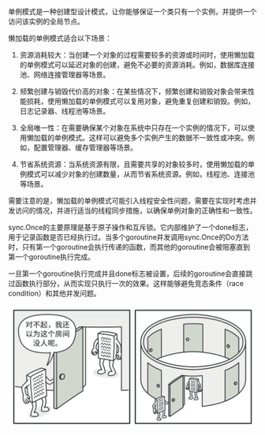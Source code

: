 单例模式是一种创建型设计模式，让你能够保证一个类只有一个实例，并提供一个访问该实例的全局节点。

懒加载的单例模式适合以下场景：

1. 资源消耗较大：当创建一个对象的过程需要较多的资源或时间时，使用懒加载的单例模式可以延迟对象的创建，避免不必要的资源消耗。例如，数据库连接池、网络连接管理器等场景。

2. 频繁创建与销毁代价高的对象：在某些情况下，频繁创建和销毁对象会带来性能损耗，使用懒加载的单例模式可以复用对象，避免重复创建和销毁。例如，日志记录器、线程池等场景。

3. 全局唯一性：在需要确保某个对象在系统中只存在一个实例的情况下，可以使用懒加载的单例模式。这样可以避免多个实例产生的数据不一致性或冲突。例如，配置管理器、缓存管理器等场景。

4. 节省系统资源：当系统资源有限，且需要共享的对象较多时，使用懒加载的单例模式可以减少对象的创建数量，从而节省系统资源。例如，线程池、连接池等场景。

需要注意的是，懒加载的单例模式可能引入线程安全性问题，需要在实现时考虑并发访问的情况，并进行适当的线程同步措施，以确保单例对象的正确性和一致性。

sync.Once的主要原理是基于原子操作和互斥锁。它内部维护了一个done标志，用于记录函数是否已经执行过。当多个goroutine并发调用sync.Once的Do方法时，只有第一个goroutine会执行传递的函数，而其他的goroutine会被阻塞直到第一个goroutine执行完成。

一旦第一个goroutine执行完成并且done标志被设置，后续的goroutine会直接跳过函数执行部分，从而实现只执行一次的效果。这样能够避免竞态条件（race condition）和其他并发问题。

![img.png](img.png)